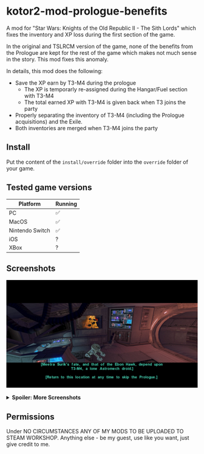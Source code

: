 # kotor2-mod-prologue-benefits

A mod for "Star Wars: Knights of the Old Republic II - The Sith Lords" 
which fixes the inventory and XP loss during the first section of the game.

In the original and TSLRCM version of the game, none of the benefits from
the Prologue are kept for the rest of the game which makes not much sense
in the story. This mod fixes this anomaly.

In details, this mod does the following:
- Save the XP earn by T3-M4 during the prologue
  - The XP is temporarly re-assigned during the Hangar/Fuel section with T3-M4
  - The total earned XP with T3-M4 is given back when T3 joins the party
- Properly separating the inventory of T3-M4 (including the Prologue acquisitions) and the Exile.
- Both inventories are merged when T3-M4 joins the party


## Install

Put the content of the `install/override` folder into the `override`
folder of your game.


## Tested game versions

| Platform        | Running |
|-----------------|---------|
| PC              | ✅️      |
| MacOS           | ✅       |
| Nintendo Switch | ✅       |
| iOS             | ?       |
| XBox            | ?       |


## Screenshots

![2022080216135800-09283F1FC0B01C5416AE2622190758FC.jpg](img%2F2022080216135800-09283F1FC0B01C5416AE2622190758FC.jpg)

<details>
  <summary><b>Spoiler: More Screenshots</b></summary>

![2022090319065200-09283F1FC0B01C5416AE2622190758FC.jpg](img%2F2022090319065200-09283F1FC0B01C5416AE2622190758FC.jpg)
![6CE6E3D6-4488-4B5C-A3A8-1FB0FC93BB0D.jpeg](img%2F6CE6E3D6-4488-4B5C-A3A8-1FB0FC93BB0D.jpeg)

</details>

## Permissions

Under NO CIRCUMSTANCES ANY OF MY MODS TO BE UPLOADED TO STEAM WORKSHOP.
Anything else - be my guest, use like you want, just give credit to me.


